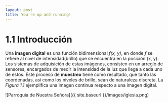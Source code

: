 ```yaml
---
layout: post
title: You're up and running!
---
```



# 1.1 Introducción

Una __imagen digital__ es una función bidimensional _f(x, y)_, en donde _f_ se refiere al nivel de intensidad(brillo) 
que se encuentra en la posición (x, y). Los sistemas de adquisición de estas imágenes, consisten en un arreglo de sensores, 
encargados de medir la intensidad de la luz que llega a cada uno de estos. Este proceso de __muestreo__ tiene como resultado, 
que tanto las coordenadas, así como los niveles de brillo, sean de naturaleza discreta. La _Figura 1.1_ ejemplifica una imagen 
continua respecto a una imagen digital.

![Parroquia de Nuestra Señora]({{ site.baseurl }}/images/iglesia.png)

